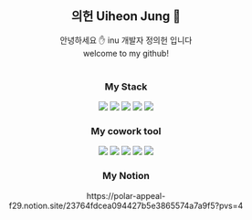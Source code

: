<div align="center">
  <h2>
    의헌 Uiheon Jung 🐋  
  </h2>
</div>
<div align="center">
안녕하세요 ✋ inu 개발자 정의헌 입니다  <br>
welcome to my github!  
</div>
<br>
<div align="center">
  <h3>
    My Stack
  </h3>
</div>
<div align="center">
<img src="https://img.shields.io/badge/java-007396?style=for-the-badge&logo=java&logoColor=white"> <img src="https://img.shields.io/badge/spring-6DB33F?style=for-the-badge&logo=spring&logoColor=white"> <img src="https://img.shields.io/badge/python-3776AB?style=for-the-badge&logo=python&logoColor=white"> <img src="https://img.shields.io/badge/django-092E20?style=for-the-badge&logo=django&logoColor=white"> <img src="https://img.shields.io/badge/mysql-4479A1?style=for-the-badge&logo=mysql&logoColor=white">
</div>
<div align="center">
  <h3>
    My cowork tool
  </h3>
</div>
<div align="center">
  <img src="https://img.shields.io/badge/Jira-0052CC?style=for-the-badge&logo=Jira&logoColor=white"> <img src="https://img.shields.io/badge/Notion-000000?style=for-the-badge&logo=Notion&logoColor=white"> <img src="https://img.shields.io/badge/Postman-FF6C37?style=for-the-badge&logo=Postman&logoColor=white"> <img src="https://img.shields.io/badge/GitHub-181717?style=for-the-badge&logo=GitHub&logoColor=white"> <img src="https://img.shields.io/badge/Figma-F24E1E?style=for-the-badge&logo=Figma&logoColor=white"> 
</div>
<div align="center">
  <h3>
    My Notion
  </h3>
</div>
<div align="center">
  https://polar-appeal-f29.notion.site/23764fdcea094427b5e3865574a7a9f5?pvs=4
</div>
